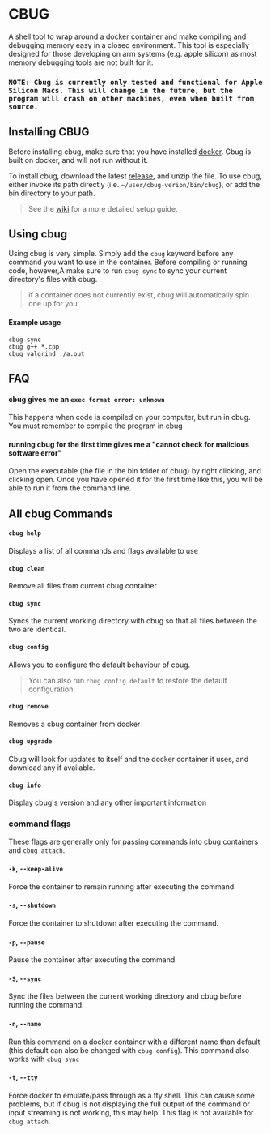 # CBUG
A shell tool to wrap around a docker container and make compiling and debugging memory easy in a closed environment.
This tool is especially designed for those developing on arm systems (e.g. apple silicon) as most memory debugging tools are not built for it. 

### `NOTE: Cbug is currently only tested and functional for Apple Silicon Macs. This will change in the future, but the program will crash on other machines, even when built from source.`

## Installing CBUG
Before installing cbug, make sure that you have installed [docker](https://docker.com). Cbug is built on docker, and will not run without it.

To install cbug, download the latest [release](https://github.com/eleanormally/cbug/releases), and unzip the file. To use cbug, either invoke its path directly (i.e. `~/user/cbug-verion/bin/cbug`), or add the bin directory to your path.

> See the [wiki](https://github.com/eleanormally/cbug/wiki#cbug-an-easy-to-use-shell-for-debugging) for a more detailed setup guide.

## Using cbug
Using cbug is very simple. Simply add the `cbug` keyword before any command you want to use in the container. Before compiling or running code, however,A make sure to run `cbug sync` to sync your current directory's files with cbug.
> if a container does not currently exist, cbug will automatically spin one up for you 
#### Example usage
```
cbug sync
cbug g++ *.cpp
cbug valgrind ./a.out
```

## FAQ
#### cbug gives me an `exec format error: unknown`
This happens when code is compiled on your computer, but run in cbug. You must remember to compile the program in cbug

#### running cbug for the first time gives me a "cannot check for malicious software error"
Open the executable (the file in the bin folder of cbug) by right clicking, and clicking open. Once you have opened it for the first time like this, you will be able to run it from the command line.

## All cbug Commands

#### `cbug help`
Displays a list of all commands and flags available to use

#### `cbug clean`
Remove all files from current cbug container

#### `cbug sync`
Syncs the current working directory with cbug so that all files between the two are identical.

#### `cbug config`
Allows you to configure the default behaviour of cbug. 
> You can also run `cbug config default` to restore the default configuration

#### `cbug remove`
Removes a cbug container from docker

#### `cbug upgrade`
Cbug will look for updates to itself and the docker container it uses, and download any if available.

#### `cbug info`
Display cbug's version and any other important information


### command flags

These flags are generally only for passing commands into cbug containers and `cbug attach`.

#### `-k`, `--keep-alive`
Force the container to remain running after executing the command.

#### `-s`, `--shutdown`
Force the container to shutdown after executing the command.

#### `-p`, `--pause`
Pause the container after executing the command.

#### `-S`, `--sync`
Sync the files between the current working directory and cbug before running the command.

#### `-n`, `--name`
Run this command on a docker container with a different name than default (this default can also be changed with `cbug config`). This command also works with `cbug sync`

#### `-t`, `--tty`
Force docker to emulate/pass through as a tty shell. This can cause some problems, but if cbug is not displaying the full output of the command or input streaming is not working, this may help. This flag is not available for `cbug attach`.


